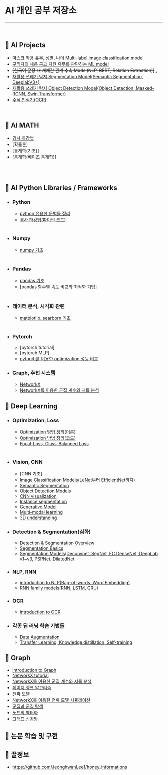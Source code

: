 # AI 개인 공부 저장소

------

<br>

## 📌 AI Projects 
- [마스크 착용 유무, 성별, 나이 Multi-label image classification model](https://github.com/JeonghwanLee1/mask-multilabel-classifiaction-model)
- [구직자의 채용 공고 지원 유무를 판단하는 ML model](https://github.com/JeonghwanLee1/job_recommendation_model)
- ~~[한국어 문장 내 개체간 관계 추측 Model(NLP, BERT, Relation Extraction)]~~ [.](https://github.com/JeonghwanLee1/relation-extraction)
- [재활용 쓰레기 탐지 Segmentation Model(Semantic Segmentation, DeeplabV3+)](https://github.com/bcaitech1/p3-ims-obd-doggum/tree/main/ljh)
- [재활용 쓰레기 탐지 Object Detection Model(Object Detection, Masked-RCNN, Swin Transformer)](https://github.com/JeonghwanLee1/)
- [수식 인식기(OCR)](https://github.com/JeonghwanLee1/math_expression_recog)
<br>

## 📌 AI MATH

- [경사 하강법](https://github.com/JeonghwanLee1/AI-study/blob/main/ai_math/GD.md)
- [확률론] 
- [통계학(기초)]
- [통계학(베이즈 통계학)]

<br>

<br>

## 📌 AI Python Libraries / Frameworks
- ### Python

  - [python 유용한 문법들 정리](https://github.com/JeonghwanLee1/AI-study/blob/main/python/python_skills.ipynb)
  - [경사 하강법(파이썬 코드)](https://github.com/JeonghwanLee1/AI-study/blob/main/ai_math/GD.ipynb)

  <br>

- ### Numpy

  - [numpy 기초](https://github.com/JeonghwanLee1/AI-study/blob/main/numpy/numpy_tutorial.ipynb)

  <br>

- ### Pandas

  - [pandas 기초](https://github.com/JeonghwanLee1/AI-study/blob/main/pandas/pandas_tutorial.ipynb)
  - [pandas 함수별 속도 비교와 최적화 기법]
  
  <br>

- ### 데이터 분석, 시각화 관련

  - [matplotlib, searborn 기초](https://github.com/JeonghwanLee1/AI-study/blob/main/data_visualization/matplotlib_tutorial.ipynb)
  
  <br>

- ### Pytorch

  - [pytorch tutorial]
  - [pytorch MLP]
  - [pytorch를 이용한 optimization 성능 비교](https://github.com/JeonghwanLee1/AI-study/blob/main/pytorch/optimization.ipynb)

- ### Graph, 추천 시스템
  - [NetworkX](https://github.com/JeonghwanLee1/AI-study/blob/main/graph/networkx.md)
  - [NetworkX를 이용한 군집 계수와 지름 분석](https://github.com/JeonghwanLee1/AI-study/blob/main/graph/networkx_coefficient.md)
  
## 📌 Deep Learning

- ### Optimization, Loss

  - [Optimization 방법 정리(이론)](https://github.com/JeonghwanLee1/AI-study/blob/main/DL/optimization.md)
  - [Optimization 방법 정리(코드)](https://github.com/JeonghwanLee1/AI-study/blob/main/DL/optimization.ipynb)
  - [Focal-Loss, Class-Balanced Loss](https://github.com/JeonghwanLee1/AI-study/blob/main/DL/focal_loss.ipynb)
  
  <br>

- ### Vision, CNN

  - [CNN 기초]
  - [Image Classification Models(LeNet부터 EfficientNet까지)](https://github.com/JeonghwanLee1/AI-study/blob/main/DL/classification_models.md)
  - [Semantic Segmentation](https://github.com/JeonghwanLee1/AI-study/blob/main/DL/semantic_segmentation.md)
  - [Object Detection Models](https://github.com/JeonghwanLee1/AI-study/blob/main/DL/object_detection.md)
  - [CNN visualization](https://github.com/JeonghwanLee1/AI-study/blob/main/DL/cnn_visualization.md)
  - [Instance segmentation](https://github.com/JeonghwanLee1/AI-study/blob/main/DL/instance_segmentation.md)
  - [Generative Model](https://github.com/JeonghwanLee1/AI-study/blob/main/DL/generative_model.md)
  - [Multi-modal learning](https://github.com/JeonghwanLee1/AI-study/blob/main/DL/multi_modal_learning.md)
  - [3D understanding](https://github.com/JeonghwanLee1/AI-study/blob/main/DL/3d_understanding.md)

- ### Detection & Segmentation(심화)
  - [Detection & Segmentation Overview](https://github.com/JeonghwanLee1/AI-study/blob/main/DL/detandseg.md)
  - [Segmentation Basics](https://github.com/JeonghwanLee1/AI-study/blob/main/DL/seg_basics.md)
  - [Segmentation Models(Deconvnet, SegNet, FC DenseNet, DeepLab v1~v3, PSPNet, DilatedNet](https://github.com/JeonghwanLee1/AI-study/blob/main/DL/seg_models.md)

- ### NLP, RNN

  - [introduction to NLP(Bag-of-words, Word Embedding)](https://github.com/JeonghwanLee1/AI-study/blob/main/DL/NLP_basic.md)
  - [RNN family models(RNN, LSTM, GRU)](https://github.com/JeonghwanLee1/AI-study/blob/main/DL/RNN_basic.md)

- ### OCR
  - [introduction to OCR](https://github.com/JeonghwanLee1/AI-study/blob/main/DL/OCR_basic.md)

- ### 각종 딥 러닝 학습 기법들
  
  - [Data Augmentation](https://github.com/JeonghwanLee1/AI-study/blob/main/DL/data_augmentation.md)
  - [Transfer Learning, Knowledge distillation, Self-training](https://github.com/JeonghwanLee1/AI-study/blob/main/DL/pretrained.md)
 
## 📌 Graph
 - [introduction to Graph](https://github.com/JeonghwanLee1/AI-study/blob/main/graph/graph_basic.md)
 - [NetworkX tutorial](https://github.com/JeonghwanLee1/AI-study/blob/main/graph/networkx_tutorial.ipynb)
 - [NetworkX를 이용한 군집 계수와 지름 분석](https://github.com/JeonghwanLee1/AI-study/blob/main/graph/networkx_coefficient.md)
 - [페이지 랭크 알고리즘](https://github.com/JeonghwanLee1/AI-study/blob/main/graph/page_rank.md)
 - [전파 모델](https://github.com/JeonghwanLee1/AI-study/blob/main/graph/cascade_models.md)
 - [NetworkX를 이용한 전파 모델 시뮬레이션](https://github.com/JeonghwanLee1/AI-study/blob/main/graph/cascade_models.ipynb)
 - [군집과 군집 탐색](https://github.com/JeonghwanLee1/AI-study/blob/main/graph/community.md)
 - [노드의 벡터화](https://github.com/JeonghwanLee1/AI-study/blob/main/graph/node_embedding.md)
 - [그래프 신경망](https://github.com/JeonghwanLee1/AI-study/blob/main/graph/gnn.md)
 

## 📌 논문 학습 및 구현

## 📌 꿀정보
 - https://github.com/JeonghwanLee1/honey_informations

